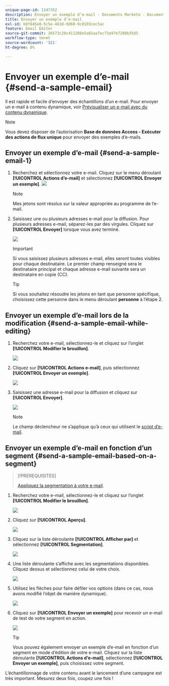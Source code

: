 ```yaml
---
unique-page-id: 1147352
description: Envoyer un exemple d’e-mail - Documents Marketo - Documentation du produit
title: Envoyer un exemple d’e-mail
exl-id: b8f845e8-5c5e-463d-9d60-9c8103cec5ac
feature: Email Editor
source-git-commit: 26573c20c411208e5a01aa7ec73a97e7208b35d5
workflow-type: tm+mt
source-wordcount: '321'
ht-degree: 0%

---
```


# Envoyer un exemple d’e-mail {#send-a-sample-email}

Il est rapide et facile d’envoyer des échantillons d’un e-mail. Pour envoyer un e-mail à contenu dynamique, voir [Prévisualiser un e-mail avec du contenu dynamique](/help/marketo/product-docs/email-marketing/general/functions-in-the-editor/preview-an-email-with-dynamic-content.md).

>[!NOTE]
>
>Vous devez disposer de l’autorisation **Base de données Access - Exécuter des actions de flux unique** pour envoyer des exemples d’e-mails.

## Envoyer un exemple d’e-mail {#send-a-sample-email-1}

1. Recherchez et sélectionnez votre e-mail. Cliquez sur le menu déroulant **[!UICONTROL Actions d’e-mail]** et sélectionnez **[!UICONTROL Envoyer un exemple]**.
   ![](assets/one-281-29.jpg)

   >[!NOTE]
   >
   >Mes jetons sont résolus sur la valeur appropriée au programme de l’e-mail.

1. Saisissez une ou plusieurs adresses e-mail pour la diffusion. Pour plusieurs adresses e-mail, séparez-les par des virgules. Cliquez sur **[!UICONTROL Envoyer]** lorsque vous avez terminé.

   ![](assets/two.png)

   >[!IMPORTANT]
   >
   >Si vous saisissez plusieurs adresses e-mail, elles seront toutes visibles pour chaque destinataire. Le premier champ renseigné sera le destinataire principal et chaque adresse e-mail suivante sera un destinataire en copie (CC).

   >[!TIP]
   >
   >Si vous souhaitez résoudre les jetons en tant que personne spécifique, choisissez cette personne dans le menu déroulant **personne** à l’étape 2.

## Envoyer un exemple d’e-mail lors de la modification {#send-a-sample-email-while-editing}

1. Recherchez votre e-mail, sélectionnez-le et cliquez sur l’onglet **[!UICONTROL Modifier le brouillon]**.

   ![](assets/three-281-29.jpg)

1. Cliquez sur **[!UICONTROL Actions e-mail]**, puis sélectionnez **[!UICONTROL Envoyer un exemple]**.

   ![](assets/four.png)

1. Saisissez une adresse e-mail pour la diffusion et cliquez sur **[!UICONTROL Envoyer]**.

   ![](assets/two.png)

   >[!NOTE]
   >
   >Le champ déclencheur ne s’applique qu’à ceux qui utilisent le [script d’e-mail](https://experienceleague.adobe.com/fr/docs/marketo-developer/marketo/email-scripting).

## Envoyer un exemple d’e-mail en fonction d’un segment {#send-a-sample-email-based-on-a-segment}

>[!PREREQUISITES]
>
>[Appliquez la segmentation à votre e-mail](/help/marketo/product-docs/email-marketing/general/functions-in-the-editor/using-dynamic-content-in-an-email.md).

1. Recherchez votre e-mail, sélectionnez-le et cliquez sur l’onglet **[!UICONTROL Modifier le brouillon]**.

   ![](assets/three-281-29.jpg)

1. Cliquez sur **[!UICONTROL Aperçu]**.

   ![](assets/1.png)

1. Cliquez sur la liste déroulante **[!UICONTROL Afficher par]** et sélectionnez **[!UICONTROL Segmentation]**.

   ![](assets/2.png)

1. Une liste déroulante s’affiche avec les segmentations disponibles. Cliquez dessus et sélectionnez celui de votre choix.

   ![](assets/3.png)

1. Utilisez les flèches pour faire défiler vos options (dans ce cas, nous avons modifié l’objet de manière dynamique).

   ![](assets/4.png)

1. Cliquez sur **[!UICONTROL Envoyer un exemple]** pour recevoir un e-mail de test de votre segment en action.

   ![](assets/5.png)

   >[!TIP]
   >
   >Vous pouvez également envoyer un exemple d’e-mail en fonction d’un segment en mode d’édition de votre e-mail. Cliquez sur la liste déroulante **[!UICONTROL Actions d’e-mail]**, sélectionnez **[!UICONTROL Envoyer un exemple]**, puis choisissez votre segment.

L’échantillonnage de votre contenu avant le lancement d’une campagne est très important. Mesurez deux fois, coupez une fois !

